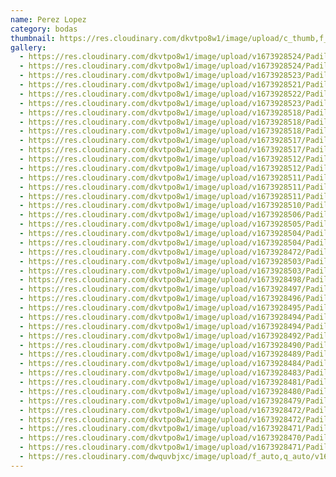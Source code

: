 ```yaml
---
name: Perez Lopez
category: bodas
thumbnail: https://res.cloudinary.com/dkvtpo8w1/image/upload/c_thumb,f_auto,g_center,h_500,q_auto,w_300/v1673928523/PadillaPortfolio/Boda/DSC07882.jpg
gallery:
  - https://res.cloudinary.com/dkvtpo8w1/image/upload/v1673928524/PadillaPortfolio/Boda/DSC07924.jpg
  - https://res.cloudinary.com/dkvtpo8w1/image/upload/v1673928524/PadillaPortfolio/Boda/DSC07942.jpg
  - https://res.cloudinary.com/dkvtpo8w1/image/upload/v1673928523/PadillaPortfolio/Boda/DSC07882.jpg
  - https://res.cloudinary.com/dkvtpo8w1/image/upload/v1673928521/PadillaPortfolio/Boda/DSC07867.jpg
  - https://res.cloudinary.com/dkvtpo8w1/image/upload/v1673928522/PadillaPortfolio/Boda/DSC07837.jpg
  - https://res.cloudinary.com/dkvtpo8w1/image/upload/v1673928523/PadillaPortfolio/Boda/DSC07904.jpg
  - https://res.cloudinary.com/dkvtpo8w1/image/upload/v1673928518/PadillaPortfolio/Boda/DSC07861.jpg
  - https://res.cloudinary.com/dkvtpo8w1/image/upload/v1673928518/PadillaPortfolio/Boda/DSC07796.jpg
  - https://res.cloudinary.com/dkvtpo8w1/image/upload/v1673928518/PadillaPortfolio/Boda/DSC07846.jpg
  - https://res.cloudinary.com/dkvtpo8w1/image/upload/v1673928517/PadillaPortfolio/Boda/DSC07787.jpg
  - https://res.cloudinary.com/dkvtpo8w1/image/upload/v1673928517/PadillaPortfolio/Boda/DSC07783.jpg
  - https://res.cloudinary.com/dkvtpo8w1/image/upload/v1673928512/PadillaPortfolio/Boda/DSC07753.jpg
  - https://res.cloudinary.com/dkvtpo8w1/image/upload/v1673928512/PadillaPortfolio/Boda/DSC07781.jpg
  - https://res.cloudinary.com/dkvtpo8w1/image/upload/v1673928511/PadillaPortfolio/Boda/DSC07688.jpg
  - https://res.cloudinary.com/dkvtpo8w1/image/upload/v1673928511/PadillaPortfolio/Boda/DSC07762.jpg
  - https://res.cloudinary.com/dkvtpo8w1/image/upload/v1673928511/PadillaPortfolio/Boda/DSC07005.jpg
  - https://res.cloudinary.com/dkvtpo8w1/image/upload/v1673928510/PadillaPortfolio/Boda/DSC07653.jpg
  - https://res.cloudinary.com/dkvtpo8w1/image/upload/v1673928506/PadillaPortfolio/Boda/DSC07621.jpg
  - https://res.cloudinary.com/dkvtpo8w1/image/upload/v1673928505/PadillaPortfolio/Boda/DSC06987.jpg
  - https://res.cloudinary.com/dkvtpo8w1/image/upload/v1673928504/PadillaPortfolio/Boda/DSC07631.jpg
  - https://res.cloudinary.com/dkvtpo8w1/image/upload/v1673928504/PadillaPortfolio/Boda/DSC07021.jpg
  - https://res.cloudinary.com/dkvtpo8w1/image/upload/v1673928472/PadillaPortfolio/Boda/DSC06812.jpg
  - https://res.cloudinary.com/dkvtpo8w1/image/upload/v1673928503/PadillaPortfolio/Boda/DSC07616.jpg
  - https://res.cloudinary.com/dkvtpo8w1/image/upload/v1673928503/PadillaPortfolio/Boda/DSC07594.jpg
  - https://res.cloudinary.com/dkvtpo8w1/image/upload/v1673928498/PadillaPortfolio/Boda/DSC06982.jpg
  - https://res.cloudinary.com/dkvtpo8w1/image/upload/v1673928497/PadillaPortfolio/Boda/DSC06997.jpg
  - https://res.cloudinary.com/dkvtpo8w1/image/upload/v1673928496/PadillaPortfolio/Boda/DSC06879.jpg
  - https://res.cloudinary.com/dkvtpo8w1/image/upload/v1673928495/PadillaPortfolio/Boda/DSC06835.jpg
  - https://res.cloudinary.com/dkvtpo8w1/image/upload/v1673928494/PadillaPortfolio/Boda/DSC06894.jpg
  - https://res.cloudinary.com/dkvtpo8w1/image/upload/v1673928494/PadillaPortfolio/Boda/DSC07018.jpg
  - https://res.cloudinary.com/dkvtpo8w1/image/upload/v1673928492/PadillaPortfolio/Boda/DSC06857.jpg
  - https://res.cloudinary.com/dkvtpo8w1/image/upload/v1673928490/PadillaPortfolio/Boda/DSC06907.jpg
  - https://res.cloudinary.com/dkvtpo8w1/image/upload/v1673928489/PadillaPortfolio/Boda/DSC06801.jpg
  - https://res.cloudinary.com/dkvtpo8w1/image/upload/v1673928484/PadillaPortfolio/Boda/DSC06819.jpg
  - https://res.cloudinary.com/dkvtpo8w1/image/upload/v1673928483/PadillaPortfolio/Boda/DSC06850.jpg
  - https://res.cloudinary.com/dkvtpo8w1/image/upload/v1673928481/PadillaPortfolio/Boda/DSC06791.jpg
  - https://res.cloudinary.com/dkvtpo8w1/image/upload/v1673928480/PadillaPortfolio/Boda/DSC06793.jpg
  - https://res.cloudinary.com/dkvtpo8w1/image/upload/v1673928479/PadillaPortfolio/Boda/DSC06814.jpg
  - https://res.cloudinary.com/dkvtpo8w1/image/upload/v1673928472/PadillaPortfolio/Boda/DSC06817.jpg
  - https://res.cloudinary.com/dkvtpo8w1/image/upload/v1673928472/PadillaPortfolio/Boda/DSC06813.jpg
  - https://res.cloudinary.com/dkvtpo8w1/image/upload/v1673928471/PadillaPortfolio/Boda/DSC06825.jpg
  - https://res.cloudinary.com/dkvtpo8w1/image/upload/v1673928470/PadillaPortfolio/Boda/DSC07954.jpg
  - https://res.cloudinary.com/dkvtpo8w1/image/upload/v1673928471/PadillaPortfolio/Boda/DSC06810.jpg
  - https://res.cloudinary.com/dwquvbjxc/image/upload/f_auto,q_auto/v1674528144/cld-sample-5.jpg
---
```

